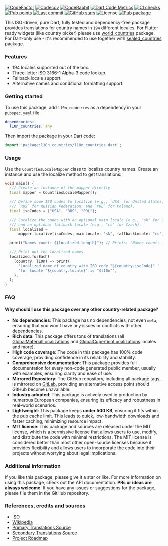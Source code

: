 [![CodeFactor](https://www.codefactor.io/repository/github/tsinis/sealed_world/badge)](https://www.codefactor.io/repository/github/tsinis/sealed_world)
[![Codecov](https://codecov.io/github/tsinis/sealed_world/branch/main/graph/badge.svg)](https://app.codecov.io/github/tsinis/sealed_world/flags)
[![CodeRabbit](https://img.shields.io/coderabbit/prs/github/tsinis/sealed_world?logo=vowpalwabbit&logoColor=orange&color=dark-green)](https://coderabbit.ai)
[![Dart Code Metrics](https://img.shields.io/badge/passing-dcm?style=flat&logo=dart&logoColor=lightskyblue&label=dcm&color=dark-green)](https://dcm.dev)
[![CI checks](https://github.com/tsinis/sealed_world/actions/workflows/verify_packages.yaml/badge.svg)](https://github.com/tsinis/sealed_world/actions/workflows/verify_packages.yaml)
[![Pub points](https://img.shields.io/pub/points/l10n_countries)](https://pub.dev/packages/l10n_countries/score)
[![Last commit](https://img.shields.io/github/last-commit/tsinis/sealed_world)](https://github.com/tsinis/sealed_world/commits/main/packages/l10n_countries)
[![GitHub stars](https://img.shields.io/github/stars/tsinis/sealed_world?style=flat&color=green)](https://github.com/tsinis/sealed_world/stargazers)
![License](https://img.shields.io/github/license/tsinis/sealed_world)
[![Pub package](https://img.shields.io/pub/v/l10n_countries.svg)](https://pub.dev/packages/l10n_countries)

This ISO-driven, pure Dart, fully tested and dependency-free package provides translations for country names in `194` different locales. For Flutter ready widgets (like country picker) please use [world_countries](https://pub.dev/packages/world_countries) package. For Dart-only use - it's recommended to use together with [sealed_countries](https://pub.dev/packages/sealed_countries) package.

### Features

- 194 locales supported out of the box.
- Three-letter ISO 3166-1 Alpha-3 code lookup.
- Fallback locale support.
- Alternative names and conditional formatting support.

### Getting started

To use this package, add `l10n_countries` as a dependency in your `pubspec.yaml` file.

```yaml
dependencies:
  l10n_countries: any
```

Then import the package in your Dart code:

```dart
import 'package:l10n_countries/l10n_countries.dart';
```

### Usage

Use the `CountriesLocaleMapper` class to localize country names. Create an instance and use the localize method to get translations:

```dart
void main() {
  /// Create an instance of the mapper directly.
  final mapper = CountriesLocaleMapper();

  /// Define some ISO codes to localize (e.g., `USA` for United States,
  /// `RUS` for Russian Federation, and `POL` for Poland).
  final isoCodes = {"USA", "RUS", "POL"};

  /// Localize the codes with an optional main locale (e.g., "sk" for Slovak),
  /// and an optional fallback locale (e.g., "cs" for Czech).
  final localized =
      mapper.localize(isoCodes, mainLocale: "sk", fallbackLocale: "cs");

  print("Names count: ${localized.length}"); // Prints: "Names count: 12".

  /// Print out the localized names.
  localized.forEach(
    (country, l10n) => print(
      'Localized name of country with ISO code "${country.isoCode}" '
      'for locale "${country.locale}" is "$l10n"',
    ),
  );
}
```

### FAQ

#### Why should I use this package over any other country-related package?

- **No dependencies**: This package has no dependencies, not even `meta`, ensuring that you won't have any issues or conflicts with other dependencies.
- **Rich data**: This package offers tons of translations (all [GlobalMaterialLocalizations](https://api.flutter.dev/flutter/flutter_localizations/GlobalMaterialLocalizations-class.html) and [GlobalCupertinoLocalizations](https://api.flutter.dev/flutter/flutter_localizations/GlobalCupertinoLocalizations-class.html) locales and more).
- **High code coverage**: The code in this package has 100% code coverage, providing confidence in its reliability and stability.
- **Comprehensive documentation**: This package provides full documentation for every non-code generated public member, usually with examples, ensuring clarity and ease of use.
- **Mirrored Repository**: The GitHub repository, including all package tags, is mirrored on [GitLab](https://gitlab.com/tsinis/sealed_world/), providing an alternative access point should GitHub become unavailable.
- **Industry adopted**: This package is actively used in production by numerous European companies, ensuring its efficacy and robustness in real-world scenarios.
- **Lightweight**: This package keeps **under 500 KB**, ensuring it fits within the pub cache limit. This leads to quick, low-bandwidth downloads and faster caching, minimizing resource impact.
- **MIT license**: This package and sources are released under the MIT license, which is a permissive license that allows users to use, modify, and distribute the code with minimal restrictions. The MIT license is considered better than most other open-source licenses because it provides flexibility and allows users to incorporate the code into their projects without worrying about legal implications.

### Additional information

If you like this package, please give it a star or like. For more information on using this package, check out the API documentation. **PRs or ideas are always welcome**.
If you have any issues or suggestions for the package, please file them in the GitHub repository.

### References, credits and sources

- [ISO](https://www.iso.org/iso-3166-country-codes.html)
- [Wikipedia](https://wikipedia.org/wiki/List_of_ISO_3166_country_codes)
- [Primary Translations Source](https://github.com/umpirsky/country-list)
- [Secondary Translations Source](https://github.com/symfony/intl)
- [Project Roadmap](https://github.com/users/tsinis/projects/1)
